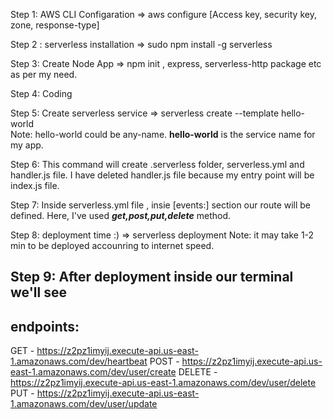 Step 1: AWS CLI Configaration
        => aws configure 
           [Access key, security key, zone, response-type]

Step 2 : serverless installation
        => sudo npm install -g serverless

Step 3: Create Node App
        => npm init , express, serverless-http package etc as per my need.

Step 4: Coding

Step 5: Create serverless service
        => serverless create --template hello-world  
        Note: hello-world could be any-name. **hello-world** is the service name for my app.

Step 6: This command will create .serverless folder, serverless.yml and handler.js file. 
        I have deleted handler.js file because my entry point will be index.js file.

Step 7: Inside serverless.yml file , insie [events:] section our route will be defined.
        Here, I've used ***get,post,put,delete*** method.

Step 8: deployment time :)
        => serverless deployment
        Note: it may take 1-2 min to be deployed accounring to internet speed.    

Step 9: After deployment inside our terminal we'll see
  -------------
  endpoints:
  -------------
  GET -    https://z2pz1imyij.execute-api.us-east-1.amazonaws.com/dev/heartbeat
  POST -   https://z2pz1imyij.execute-api.us-east-1.amazonaws.com/dev/user/create
  DELETE - https://z2pz1imyij.execute-api.us-east-1.amazonaws.com/dev/user/delete
  PUT -    https://z2pz1imyij.execute-api.us-east-1.amazonaws.com/dev/user/update
